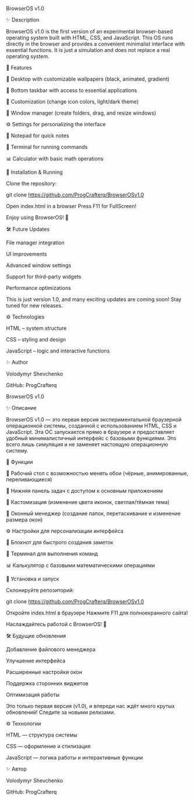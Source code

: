 BrowserOS v1.0

✨ Description

BrowserOS v1.0 is the first version of an experimental browser-based operating system built with HTML, CSS, and JavaScript. This OS runs directly in the browser and provides a convenient minimalist interface with essential functions. It is just a simulation and does not replace a real operating system.

🔧 Features

📁 Desktop with customizable wallpapers (black, animated, gradient)

🔄 Bottom taskbar with access to essential applications

🎨 Customization (change icon colors, light/dark theme)

🔢 Window manager (create folders, drag, and resize windows)

⚙️ Settings for personalizing the interface

📝 Notepad for quick notes

🤖 Terminal for running commands

📊 Calculator with basic math operations

📃 Installation & Running

Clone the repository:

git clone https://github.com/ProgCrafterq/BrowserOSv1.0

Open index.html in a browser
Press F11 for FullScreen!

Enjoy using BrowserOS! 🚀

🛠️ Future Updates

File manager integration

UI improvements

Advanced window settings

Support for third-party widgets

Performance optimizations

This is just version 1.0, and many exciting updates are coming soon! Stay tuned for new releases.

⚙️ Technologies

HTML – system structure

CSS – styling and design

JavaScript – logic and interactive functions

✨ Author

Volodymyr Shevchenko

GitHub:  ProgCrafterq

BrowserOS v1.0

✨ Описание

BrowserOS v1.0 — это первая версия экспериментальной браузерной операционной системы, созданной с использованием HTML, CSS и JavaScript. Эта ОС запускается прямо в браузере и предоставляет удобный минималистичный интерфейс с базовыми функциями. Это всего лишь симуляция и не заменяет настоящую операционную систему.

🔧 Функции

📁 Рабочий стол с возможностью менять обои (чёрные, анимированные, переливающиеся)

🔄 Нижняя панель задач с доступом к основным приложениям

🎨 Кастомизация (изменение цвета иконок, светлая/тёмная тема)

🔢 Оконный менеджер (создание папок, перетаскивание и изменение размера окон)

⚙️ Настройки для персонализации интерфейса

📝 Блокнот для быстрого создания заметок

🤖 Терминал для выполнения команд

📊 Калькулятор с базовыми математическими операциями

📃 Установка и запуск

Склонируйте репозиторий:

git clone https://github.com/ProgCrafterq/BrowserOSv1.0

Откройте index.html в браузере
Нажмите F11 для полноекранного сайта!

Наслаждайтесь работой с BrowserOS! 🚀

🛠️ Будущие обновления

Добавление файлового менеджера

Улучшение интерфейса

Расширенные настройки окон

Поддержка сторонних виджетов

Оптимизация работы

Это только первая версия (v1.0), и впереди нас ждёт много крутых обновлений! Следите за новыми релизами.

⚙️ Технологии

HTML — структура системы

CSS — оформление и стилизация

JavaScript — логика работы и интерактивные функции

✨ Автор 

Volodymyr Shevchenko 

GitHub: ProgCrafterq

